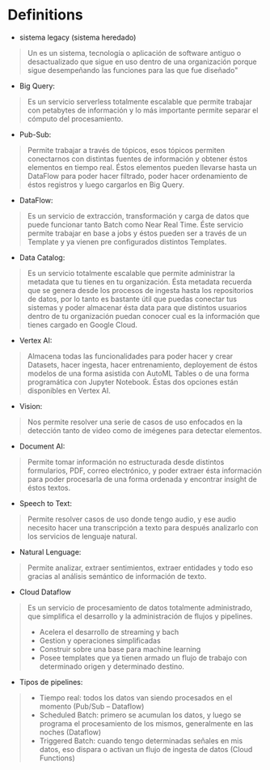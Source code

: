 

# Definitions

* sistema legacy (sistema heredado)
> Un  es un sistema, tecnología o aplicación de software antiguo o desactualizado que sigue en uso dentro de una organización porque sigue desempeñando las funciones para las que fue diseñado"

* Big Query:
> Es un servicio serverless totalmente escalable que permite trabajar con petabytes de información y lo más importante permite separar el cómputo del procesamiento.

* Pub-Sub:
> Permite trabajar a través de tópicos, esos tópicos permiten conectarnos con distintas fuentes de información y obtener éstos elementos en tiempo real. Éstos elementos pueden llevarse hasta un DataFlow para poder hacer filtrado, poder hacer ordenamiento de éstos registros y luego cargarlos en Big Query.

* DataFlow:
> Es un servicio de extracción, transformación y carga de datos que puede funcionar tanto Batch como Near Real Time. Éste servicio permite trabajar en base a jobs y éstos pueden ser a través de un Template y ya vienen pre configurados distintos Templates.

* Data Catalog:
> Es un servicio totalmente escalable que permite administrar la metadata que tu tienes en tu organización. Ésta metadata recuerda que se genera desde los procesos de ingesta hasta los repositorios de datos, por lo tanto es bastante útil que puedas conectar tus sistemas y poder almacenar ésta data para que distintos usuarios dentro de tu organización puedan conocer cual es la información que tienes cargado en Google Cloud.

* Vertex AI:
> Almacena todas las funcionalidades para poder hacer y crear Datasets, hacer ingesta, hacer entrenamiento, deployement de éstos modelos de una forma asistida con AutoML Tables o de una forma programática con Jupyter Notebook. Éstas dos opciones están disponibles en Vertex AI.

* Vision:
> Nos permite resolver una serie de casos de uso enfocados en la detección tanto de video como de imégenes para detectar elementos.

* Document AI:
> Permite tomar información no estructurada desde distintos formularios, PDF, correo electrónico, y poder extraer ésta información para poder procesarla de una forma ordenada y encontrar insight de éstos textos.

* Speech to Text:
> Permite resolver casos de uso donde tengo audio, y ese audio necesito hacer una transcripción a texto para después analizarlo con los servicios de lenguaje natural.

* Natural Lenguage:
> Permite analizar, extraer sentimientos, extraer entidades y todo eso gracias al análisis semántico de información de texto.

* Cloud Dataflow
> Es un servicio de procesamiento de datos totalmente administrado, que simplifica el desarrollo y la administración de flujos y pipelines.
> * Acelera el desarrollo de streaming y bach
> * Gestion y operaciones simplificadas
> * Construir sobre una base para machine learning
> * Posee templates que ya tienen armado un flujo de trabajo con determinado origen y determinado destino.

* Tipos de pipelines:
> * Tiempo real: todos los datos van siendo procesados en el momento (Pub/Sub – Dataflow)
> * Scheduled Batch: primero se acumulan los datos, y luego se programa el procesamiento de los mismos, generalmente en las noches (Dataflow)
> * Triggered Batch: cuando tengo determinadas señales en mis datos, eso dispara o activan un flujo de ingesta de datos (Cloud Functions)
